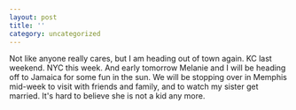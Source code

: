```yaml
---
layout: post
title: ''
category: uncategorized
---
```


Not like anyone really cares, but I am heading out of town again.  KC last weekend.  NYC this week.  And early tomorrow Melanie and I will be heading off to Jamaica for some fun in the sun.  We will be stopping over in Memphis mid-week to visit with friends and family, and to watch my sister get married.  It's hard to believe she is not a kid any more.
